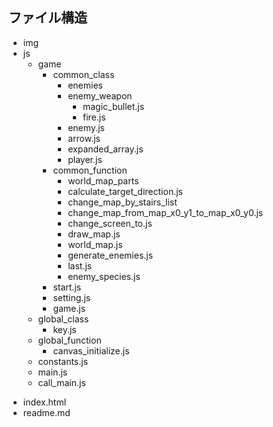 ## ファイル構造

- img <!-- 画像一覧 -->
- js <!-- js ファイル -->
    - game <!-- ゲーム内容に関わる処理 -->
        - common_class <!-- ゲーム内容における処理全般で使えるクラス -->
            - enemies <!-- 敵キャラクラス -->
            - enemy_weapon <!-- 敵の武器クラス -->
                * magic_bullet.js <!-- 魔法弾クラス -->
                * fire.js <!-- 炎攻撃クラス -->
            * enemy.js <!-- 敵キャラ大元クラス -->
            * arrow.js <!-- プレイヤーの武器である弓矢 Arrow クラス -->
            * expanded_array.js <!-- 機能拡張した Array (組み込み) クラス -->
            * player.js <!-- プレイヤー Player クラス -->
        - common_function <!-- ゲーム内容における処理全般で使える関数 -->
            - world_map_parts <!-- マップのパーツ(16 × 16 サイズ = 1画面分) -->
            * calculate_target_direction.js <!-- 目標の方向を算出する -->
            * change_map_by_stairs_list <!-- 階段によるマップ移動を定義した関数 -->
            * change_map_from_map_x0_y1_to_map_x0_y0.js <!-- マップ[0][1]からラスボスの城のあるマップ[0][0]に行くときの謎解き要素の追加 -->
            * change_screen_to.js <!-- メインループを止めて、次の画面に遷移する関数 -->
            * draw_map.js <!-- マップのパーツのデータに従って、キャンパスに描画する関数 -->
            * world_map.js <!-- マップのパーツを組み合わせて、世界全体(ワールドマップ)を定義 -->
            * generate_enemies.js <!-- 敵キャラを実際に生成する -->
            * last.js <!-- 配列の一番最後の要素を参照する -->
            * enemy_species.js <!-- 敵の種類一覧 -->
        * start.js <!-- スタート画面 -->
        * setting.js <!-- 設定画面 -->
        * game.js <!-- プレイ画面 -->
    - global_class <!-- プログラム全体で用いるクラス -->
        * key.js <!-- 入力情報をつかさどる Key クラス -->
    - global_function <!-- プログラム全体で用いる関数 -->
        * canvas_initialize.js <!-- canvas をまっさらに初期化する関数 -->
    * constants.js <!-- プログラム全体で用いる定数はここに一覧で記載する -->
    * main.js <!-- 一番最初に呼ばれる関数 -->
    * call_main.js <!-- main 関数を呼ぶための関数(html と main 関数の仲介役) -->
* index.html <!-- 初期ページ -->
* readme.md <!-- このファイル -->